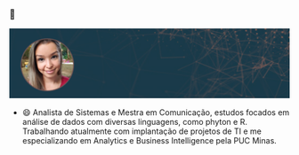 ### 👋

<img src="https://raw.githubusercontent.com/camposraiza/camposraiza/master/New%20Project%20(1).png" alt="Raiza Campos">


- 😄 Analista de Sistemas e Mestra em Comunicação, estudos focados em análise de dados com diversas linguagens, como phyton e R. Trabalhando atualmente com implantação de projetos de TI e me especializando em Analytics e Business Intelligence pela PUC Minas. 

<!--
**camposraiza/camposraiza** is a ✨ _special_ ✨ repository because its `README.md` (this file) appears on your GitHub profile.

Here are some ideas to get you started:

- 🔭 I’m currently working on ...
- 🌱 I’m currently learning ...
- 👯 I’m looking to collaborate on ...
- 🤔 I’m looking for help with ...
- 💬 Ask me about ...
- 📫 How to reach me: ...
- 😄 Pronouns: ...
- ⚡ Fun fact: ...
-->
